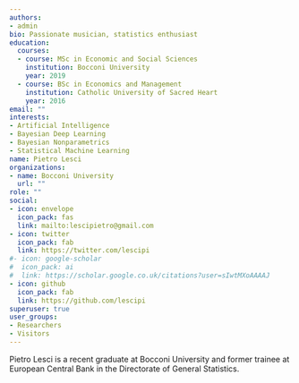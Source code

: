 ```yaml
---
authors:
- admin
bio: Passionate musician, statistics enthusiast
education:
  courses:
  - course: MSc in Economic and Social Sciences
    institution: Bocconi University
    year: 2019
  - course: BSc in Economics and Management 
    institution: Catholic University of Sacred Heart
    year: 2016
email: ""
interests:
- Artificial Intelligence
- Bayesian Deep Learning
- Bayesian Nonparametrics
- Statistical Machine Learning
name: Pietro Lesci
organizations:
- name: Bocconi University
  url: ""
role: ""
social:
- icon: envelope
  icon_pack: fas
  link: mailto:lescipietro@gmail.com
- icon: twitter
  icon_pack: fab
  link: https://twitter.com/lescipi
#- icon: google-scholar
#  icon_pack: ai
#  link: https://scholar.google.co.uk/citations?user=sIwtMXoAAAAJ
- icon: github
  icon_pack: fab
  link: https://github.com/lescipi
superuser: true
user_groups:
- Researchers
- Visitors
---
```


Pietro Lesci is a recent graduate at Bocconi University and former trainee at European Central Bank in the Directorate of General Statistics.
